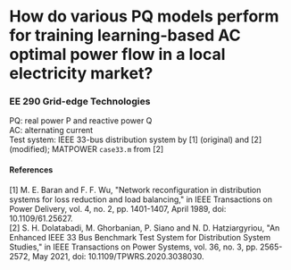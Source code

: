 # How do various PQ models perform for training learning-based AC optimal power flow in a local electricity market?
### EE 290 Grid-edge Technologies
PQ: real power P and reactive power Q<br/>
AC: alternating current<br/>
Test system: IEEE 33-bus distribution system by [1] (original) and [2] (modified); MATPOWER `case33.m` from [2]
#### References
[1] M. E. Baran and F. F. Wu, "Network reconfiguration in distribution systems for loss reduction and load balancing," in IEEE Transactions on Power Delivery, vol. 4, no. 2, pp. 1401-1407, April 1989, doi: 10.1109/61.25627.<br/>
[2] S. H. Dolatabadi, M. Ghorbanian, P. Siano and N. D. Hatziargyriou, "An Enhanced IEEE 33 Bus Benchmark Test System for Distribution System Studies," in IEEE Transactions on Power Systems, vol. 36, no. 3, pp. 2565-2572, May 2021, doi: 10.1109/TPWRS.2020.3038030.
